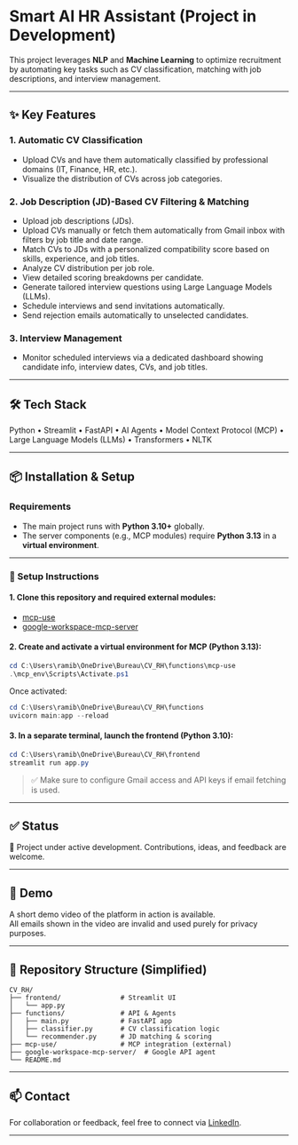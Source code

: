 # Smart AI HR Assistant (Project in Development)

This project leverages **NLP** and **Machine Learning** to optimize recruitment by automating key tasks such as CV classification, matching with job descriptions, and interview management.

---

## ✨ Key Features

### 1. Automatic CV Classification
- Upload CVs and have them automatically classified by professional domains (IT, Finance, HR, etc.).  
- Visualize the distribution of CVs across job categories.

### 2. Job Description (JD)-Based CV Filtering & Matching
- Upload job descriptions (JDs).  
- Upload CVs manually or fetch them automatically from Gmail inbox with filters by job title and date range.  
- Match CVs to JDs with a personalized compatibility score based on skills, experience, and job titles.  
- Analyze CV distribution per job role.  
- View detailed scoring breakdowns per candidate.  
- Generate tailored interview questions using Large Language Models (LLMs).  
- Schedule interviews and send invitations automatically.  
- Send rejection emails automatically to unselected candidates.

### 3. Interview Management
- Monitor scheduled interviews via a dedicated dashboard showing candidate info, interview dates, CVs, and job titles.

---

## 🛠️ Tech Stack

Python • Streamlit • FastAPI • AI Agents • Model Context Protocol (MCP) • Large Language Models (LLMs) • Transformers • NLTK

---

## 📦 Installation & Setup

### Requirements
- The main project runs with **Python 3.10+** globally.  
- The server components (e.g., MCP modules) require **Python 3.13** in a **virtual environment**.

---

### 🔧 Setup Instructions

#### 1. Clone this repository and required external modules:

- [mcp-use](https://github.com/mcp-use/mcp-use)  
- [google-workspace-mcp-server](https://github.com/epaproditus/google-workspace-mcp-server)

#### 2. Create and activate a virtual environment for MCP (Python 3.13):

```powershell
cd C:\Users\ramib\OneDrive\Bureau\CV_RH\functions\mcp-use
.\mcp_env\Scripts\Activate.ps1
```

Once activated:

```powershell
cd C:\Users\ramib\OneDrive\Bureau\CV_RH\functions
uvicorn main:app --reload
```

#### 3. In a separate terminal, launch the frontend (Python 3.10):

```powershell
cd C:\Users\ramib\OneDrive\Bureau\CV_RH\frontend
streamlit run app.py
```

> ✅ Make sure to configure Gmail access and API keys if email fetching is used.

---

## ✅ Status

🧪 Project under active development. Contributions, ideas, and feedback are welcome.

---

## 📎 Demo

A short demo video of the platform in action is available.  
All emails shown in the video are invalid and used purely for privacy purposes.

---

## 📂 Repository Structure (Simplified)

```
CV_RH/
├── frontend/               # Streamlit UI
│   └── app.py
├── functions/              # API & Agents
│   ├── main.py             # FastAPI app
│   ├── classifier.py       # CV classification logic
│   └── recommender.py      # JD matching & scoring
├── mcp-use/                # MCP integration (external)
├── google-workspace-mcp-server/  # Google API agent
└── README.md
```

---

## 📫 Contact

For collaboration or feedback, feel free to connect via [LinkedIn](https://www.linkedin.com/in/rami-ben-amor).

---

